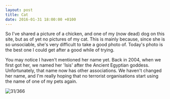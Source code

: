 ```yaml
---
layout: post
title: Cat
date: 2016-01-31 18:00:00 +0100
---
```

So I've shared a picture of a chicken, and one of my (now dead) dog on this site, but as of yet no pictures of my cat. This is mainly because, since she is so unsociable, she's very difficult to take a good photo of. Today's photo is the best one I could get after a good while of trying. 

You may notice I haven't mentioned her name yet. Back in 2004, when we first got her, we named her 'Isis' after the Ancient Egyptian goddess. Unfortunately, that name now has other associations. We haven't changed her name, and I'm really hoping that no terrorist organisations start using the name of one of my pets again.
<!--break-->
![31/366](https://images.typed.com/4b0350fb-1da3-4a76-8116-127a728b707a/image.jpeg)